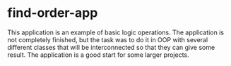 # find-order-app


This application is an example of basic logic operations. The application is not completely finished, but the task was to do it in OOP
with several different classes that will be interconnected so that they can give some result. The application is a good start for some larger projects.
